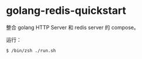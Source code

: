 # golang-redis-quickstart

整合 golang HTTP Server 和 redis server 的 compose。

运行：

```shell
$ /bin/zsh ./run.sh
```